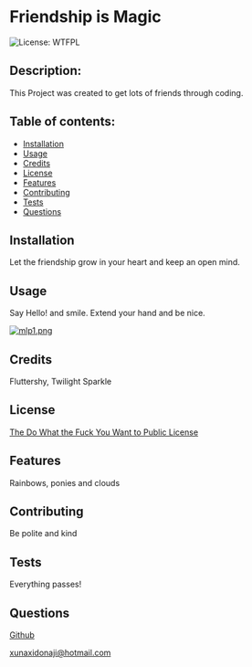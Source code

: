 # Friendship is Magic

![License: WTFPL](https://img.shields.io/badge/License-WTFPL-brightgreen.svg)

## Description:

This Project was created to get lots of friends through coding.

## Table of contents: 

* [Installation](#installation)
* [Usage](#usage)
* [Credits](#credits)
* [License](#license)
* [Features](#features)
* [Contributing](#contributing)
* [Tests](#tests)
* [Questions](#questions)

## Installation

Let the friendship grow in your heart and keep an open mind.


## Usage

Say Hello! and smile. Extend your hand and be nice.

[![mlp1.png](https://i.postimg.cc/63CJcjLD/mlp1.png)](https://postimg.cc/WFpHb7yn)


## Credits

Fluttershy, Twilight Sparkle


## License

[The Do What the Fuck You Want to Public License](http://www.wtfpl.net/about/)


## Features

Rainbows, ponies and clouds


## Contributing

Be polite and kind


## Tests

Everything passes!


## Questions

[Github](https://github.com/Xunaxidonita)

[xunaxidonaji@hotmail.com](mailto:xunaxidonaji@hotmail.com)
